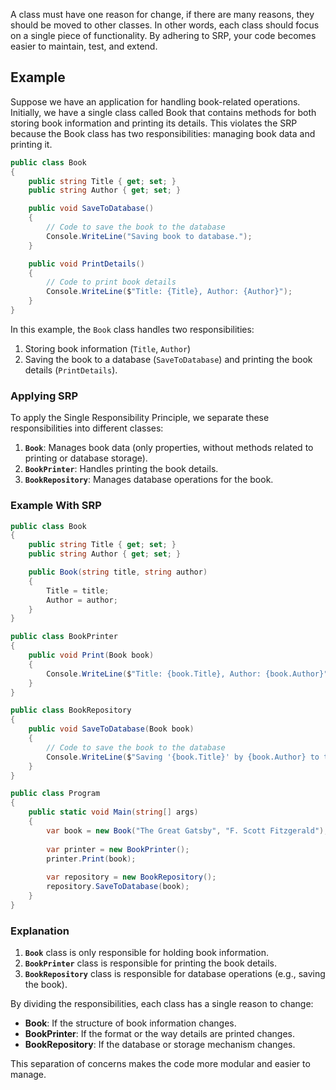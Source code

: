 A class must have one reason for change, if there are many reasons, they should be moved to other classes. In other words, each class should focus on a single piece of functionality. By adhering to SRP, your code becomes easier to maintain, test, and extend.

## Example
Suppose we have an application for handling book-related operations. Initially, we have a single class called Book that contains methods for both storing book information and printing its details. This violates the SRP because the Book class has two responsibilities: managing book data and printing it.

```cs
public class Book
{
    public string Title { get; set; }
    public string Author { get; set; }

    public void SaveToDatabase()
    {
        // Code to save the book to the database
        Console.WriteLine("Saving book to database.");
    }

    public void PrintDetails()
    {
        // Code to print book details
        Console.WriteLine($"Title: {Title}, Author: {Author}");
    }
}
```

In this example, the `Book` class handles two responsibilities:

1. Storing book information (`Title`, `Author`)
2. Saving the book to a database (`SaveToDatabase`) and printing the book details (`PrintDetails`).

### Applying SRP

To apply the Single Responsibility Principle, we separate these responsibilities into different classes:

1. **`Book`**: Manages book data (only properties, without methods related to printing or database storage).
2. **`BookPrinter`**: Handles printing the book details.
3. **`BookRepository`**: Manages database operations for the book.

### Example With SRP
```cs
public class Book
{
    public string Title { get; set; }
    public string Author { get; set; }

    public Book(string title, string author)
    {
        Title = title;
        Author = author;
    }
}

public class BookPrinter
{
    public void Print(Book book)
    {
        Console.WriteLine($"Title: {book.Title}, Author: {book.Author}");
    }
}

public class BookRepository
{
    public void SaveToDatabase(Book book)
    {
        // Code to save the book to the database
        Console.WriteLine($"Saving '{book.Title}' by {book.Author} to the database.");
    }
}

public class Program
{
    public static void Main(string[] args)
    {
        var book = new Book("The Great Gatsby", "F. Scott Fitzgerald");
        
        var printer = new BookPrinter();
        printer.Print(book);
        
        var repository = new BookRepository();
        repository.SaveToDatabase(book);
    }
}
```
### Explanation

1. **`Book`** class is only responsible for holding book information.
2. **`BookPrinter`** class is responsible for printing the book details.
3. **`BookRepository`** class is responsible for database operations (e.g., saving the book).

By dividing the responsibilities, each class has a single reason to change:

- **Book**: If the structure of book information changes.
- **BookPrinter**: If the format or the way details are printed changes.
- **BookRepository**: If the database or storage mechanism changes.

This separation of concerns makes the code more modular and easier to manage.
